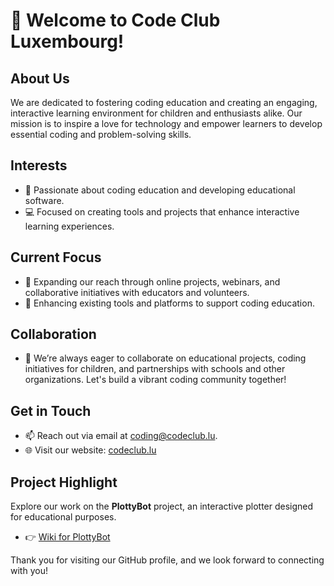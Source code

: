 # 👋 Welcome to Code Club Luxembourg!

## About Us
We are dedicated to fostering coding education and creating an engaging, interactive learning environment for children and enthusiasts alike. Our mission is to inspire a love for technology and empower learners to develop essential coding and problem-solving skills.

## Interests
- 👀 Passionate about coding education and developing educational software.
- 💻 Focused on creating tools and projects that enhance interactive learning experiences.

## Current Focus
- 🌱 Expanding our reach through online projects, webinars, and collaborative initiatives with educators and volunteers.
- 🚀 Enhancing existing tools and platforms to support coding education.

## Collaboration
- 💞️ We’re always eager to collaborate on educational projects, coding initiatives for children, and partnerships with schools and other organizations. Let's build a vibrant coding community together!

## Get in Touch
- 📫 Reach out via email at [coding@codeclub.lu](mailto:coding@codeclub.lu).
- 🌐 Visit our website: [codeclub.lu](https://www.codeclub.lu)

## Project Highlight
Explore our work on the **PlottyBot** project, an interactive plotter designed for educational purposes. 
- 👉 [Wiki for PlottyBot](https://github.com/CodeClubLuxembourg/plottybot-toolkit-web/wiki)

Thank you for visiting our GitHub profile, and we look forward to connecting with you!
